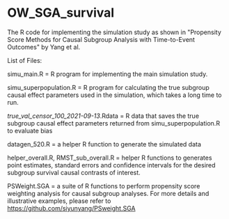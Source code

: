 # OW_SGA_survival

The R code for implementing the simulation study as shown in "Propensity Score Methods for Causal Subgroup Analysis with Time-to-Event Outcomes" by Yang et al.

List of Files:

simu_main.R = R program for implementing the main simulation study.

simu_superpopulation.R = R program for calculating the true subgroup causal effect parameters used in the simulation, which takes a long time to run.

_true_val_censor_100_2021-09-13_.Rdata = R data that saves the true subgroup causal effect parameters returned from simu_superpopulation.R to evaluate bias

datagen_520.R = a helper R function to generate the simulated data

helper_overall.R, RMST_sub_overall.R = helper R functions to generates point estimates, standard errors and confidence intervals for the desired subgroup survival causal contrasts of interest. 

PSWeight.SGA = a suite of R functions to perform propensity score weighting analysis for causal subgroup analyses. For more details and illustrative examples, please refer to https://github.com/siyunyang/PSweight.SGA
